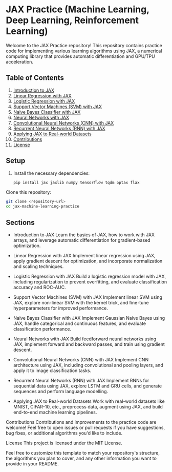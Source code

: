 # JAX Practice (Machine Learning, Deep Learning, Reinforcement Learning)

Welcome to the JAX Practice repository! This repository contains practice code for implementing various learning algorithms using JAX, a numerical computing library that provides automatic differentiation and GPU/TPU acceleration.

## Table of Contents

1. [Introduction to JAX](#introduction-to-jax)
2. [Linear Regression with JAX](#linear-regression-with-jax)
3. [Logistic Regression with JAX](#logistic-regression-with-jax)
4. [Support Vector Machines (SVM) with JAX](#support-vector-machines-svm-with-jax)
5. [Naive Bayes Classifier with JAX](#naive-bayes-classifier-with-jax)
6. [Neural Networks with JAX](#neural-networks-with-jax)
7. [Convolutional Neural Networks (CNN) with JAX](#convolutional-neural-networks-cnn-with-jax)
8. [Recurrent Neural Networks (RNN) with JAX](#recurrent-neural-networks-rnn-with-jax)
9. [Applying JAX to Real-world Datasets](#applying-jax-to-real-world-datasets)
10. [Contributions](#contributions)
11. [License](#license)

## Setup

1. Install the necessary dependencies:

   ```bash
   pip install jax jaxlib numpy tensorflow tqdm optax flax
   ```

Clone this repository:

 ```bash
 git clone <repository-url>
 cd jax-machine-learning-practice
 ```

## Sections

 - Introduction to JAX
Learn the basics of JAX, how to work with JAX arrays, and leverage automatic differentiation for gradient-based optimization.

 - Linear Regression with JAX
Implement linear regression using JAX, apply gradient descent for optimization, and incorporate normalization and scaling techniques.

 - Logistic Regression with JAX
Build a logistic regression model with JAX, including regularization to prevent overfitting, and evaluate classification accuracy and ROC-AUC.

 - Support Vector Machines (SVM) with JAX
Implement linear SVM using JAX, explore non-linear SVM with the kernel trick, and fine-tune hyperparameters for improved performance.

 - Naive Bayes Classifier with JAX
Implement Gaussian Naive Bayes using JAX, handle categorical and continuous features, and evaluate classification performance.

 - Neural Networks with JAX
Build feedforward neural networks using JAX, implement forward and backward passes, and train using gradient descent.

 - Convolutional Neural Networks (CNN) with JAX
Implement CNN architecture using JAX, including convolutional and pooling layers, and apply it to image classification tasks.

 - Recurrent Neural Networks (RNN) with JAX
Implement RNNs for sequential data using JAX, explore LSTM and GRU cells, and generate sequences and perform language modelling.

 - Applying JAX to Real-world Datasets
Work with real-world datasets like MNIST, CIFAR-10, etc., preprocess data, augment using JAX, and build end-to-end machine learning pipelines.

Contributions
Contributions and improvements to the practice code are welcome! Feel free to open issues or pull requests if you have suggestions, bug fixes, or additional algorithms you'd like to include.

License
This project is licensed under the MIT License.

Feel free to customize this template to match your repository's structure, the algorithms you plan to cover, and any other information you want to provide in your README.